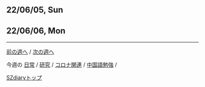 ## 22/06/05, Sun


## 22/06/06, Mon


***

[前の週へ](2205-5.md) /
[次の週へ](2206-2.md)

今週の
[日常](../diary/2206-1.md) /
[研究](../research/2206-1.md) /
[コロナ関連](../covid19/2206-1.md) / 
[中国語勉強](../chinese/2206-1.md) / 

[SZdiaryトップ](../../README.md)
